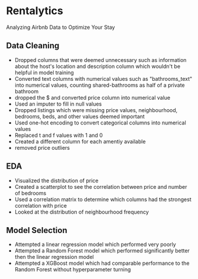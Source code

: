 # Rentalytics
Analyzing Airbnb Data to Optimize Your Stay

## Data Cleaning
- Dropped columns that were deemed unnecessary such as information about the host's location and description column which wouldn't be helpful in model training
- Converted text columns with numerical values such as "bathrooms_text" into numerical values, counting shared-bathrooms as half of a private bathroom
- dropped the $ and converted price column into numerical value
- Used an imputer to fill in null values
- Dropped listings which were missing price values, neighbourhood, bedrooms, beds, and other values deemed important
- Used one-hot encoding to convert categorical columns into numerical values
- Replaced t and f values with 1 and 0
- Created a different column for each amentiy available
- removed price outliers

## EDA
- Visualized the distribution of price
- Created a scatterplot to see the correlation between price and number of bedrooms
- Used a correlation matrix to determine which columns had the strongest correlation with price
- Looked at the distribution of neighbourhood frequency

## Model Selection
- Attempted a linear regression model which performed very poorly
- Attempted a Random Forest model which performed significantly better then the linear regression model
- Attempted a XGBoost model which had comparable performance to the Random Forest without hyperparameter turning
